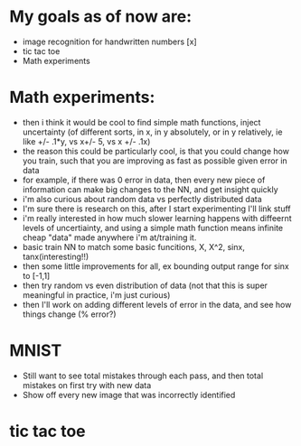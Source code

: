 # My goals as of now are:
* image recognition for handwritten numbers [x]
* tic tac toe
* Math experiments

# Math experiments:
* then i think it would be cool to find simple math functions, inject uncertainty (of different sorts, in x, in y absolutely, or in y relatively, ie like +/- .1*y, vs x+/- 5, vs x +/- .1x)
* the reason this could be particularly cool, is that you could change how you train, such that you are improving as fast as possible given error in data
* for example, if there was 0 error in data, then every new piece of information can make big changes to the NN, and get insight quickly
* i'm also curious about random data vs perfectly distributed data
* I'm sure there is research on this, after I start experimenting I'll link stuff
* i'm really interested in how much slower learning happens with diffeernt levels of uncertiainty, and using a simple math function means infinite cheap "data" made anywhere i'm at/training it.
* basic train NN to match some basic funcitions, X, X^2, sinx, tanx(interesting!!)
* then some little improvements for all, ex bounding output range for sinx to [-1,1]
* then try random vs even distribution of data (not that this is super meaningful in practice, i'm just curious)
* then I'll work on adding different levels of error in the data, and see how things change (% error?)

# MNIST
* Still want to see total mistakes through each pass, and then total mistakes on first try with new data
* Show off every new image that was incorrectly identified

# tic tac toe